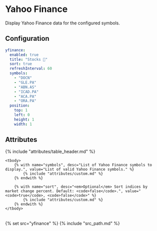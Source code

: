# Yahoo Finance

Display Yahoo Finance data for the configured symbols.

## Configuration

```yaml
yfinance:
  enabled: true
  title: "Stocks 🚀"
  sort: true
  refreshInterval: 60
  symbols:
    - "DOCN"
    - "GLE.PA"
    - "ABN.AS"
    - "ICAD.PA"
    - "ACA.PA"
    - "ORA.PA"
  position:
    top: 1
    left: 0
    height: 1
    width: 1
```

## Attributes

<table>
    {% include "attributes/table_header.md" %}

    <tbody>
        {% with name="symbols", desc="List of Yahoo Finance symbols to display.", value="List of valid Yahoo Finance symbols." %}
            {% include "attributes/custom.md" %}
        {% endwith %}

        {% with name="sort", desc="<em>Optional</em> Sort indices by market change percent. Default: <code>false</code>.", value="<code>true</code>, <code>false</code>" %}
            {% include "attributes/custom.md" %}
        {% endwith %}
    </tbody>
</table>

{% set src="yfinance" %}
{% include "src_path.md" %}